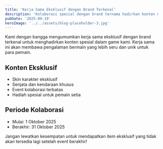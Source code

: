 ```yaml
---
title: 'Kerja Sama Eksklusif dengan Brand Terkenal'
description: 'Kolaborasi spesial dengan brand ternama hadirkan konten eksklusif di game kami'
pubDate: '2025-09-19'
heroImage: '../../assets/blog-placeholder-3.jpg'
---
```


Kami dengan bangga mengumumkan kerja sama eksklusif dengan brand terkenal untuk menghadirkan konten spesial dalam game kami. Kerja sama ini akan membawa pengalaman bermain yang lebih seru dan unik untuk para pemain.

## Konten Eksklusif
- Skin karakter eksklusif
- Senjata dan kendaraan khusus
- Event kolaborasi terbatas
- Hadiah spesial untuk pemain setia

## Periode Kolaborasi
- Mulai: 1 Oktober 2025
- Berakhir: 31 Oktober 2025

Jangan lewatkan kesempatan untuk mendapatkan item eksklusif yang tidak akan tersedia lagi setelah event berakhir!
